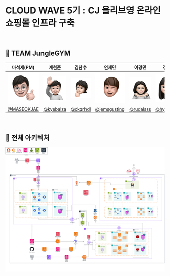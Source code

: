 # CLOUD WAVE 5기 : CJ 올리브영 온라인 쇼핑몰 인프라 구축
<br>

## 📌 TEAM JungleGYM
| 마석제(PM) | 계현준 | 김찬수 | 연제민 | 이경민 | 장현아 |
|:----:|:-----:|:----:|:----:|:-----:|:----:|
| <img src="images/마석제.jpg" width=150px> | <img src="images/계현준.jpg" width=150px> | <img src="images/김찬수.jpg" width=150px> | <img src="images/연제민.jpg" width=150px> | <img src="images/이경민.jpg" width=150px> | <img src="images/장현아.jpg" width=150px> |
| <a href="https://github.com/MASEOKJAE">@MASEOKJAE</a> | <a href="https://github.com/kyebalza">@kyebalza</a> | <a href="https://github.com/ckqrhdl">@ckqrhdl</a> | <a href="https://github.com/jemsgusting">@jemsgusting</a> | <a href="https://github.com/rudalsss">@rudalsss</a> | <a href="https://github.com/hyeonahhh">@hyeonahhh</a> |
<br>

## 📌 전체 아키텍처
<img src="images/정글짐_아키텍처.png">
<br>
